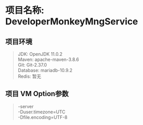 # 项目名称: DeveloperMonkeyMngService
## 项目环境
> JDK: OpenJDK 11.0.2  
> Maven: apache-maven-3.8.6  
> Git: Git-2.37.0  
> Database: mariadb-10.9.2  
> Redis: 暂无

## 项目 VM Option参数
> -server  
> -Duser.timezone=UTC  
> -Dfile.encoding=UTF-8  